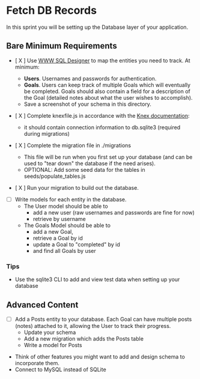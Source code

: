 # Fetch DB Records

In this sprint you will be setting up the Database layer of your application.

## Bare Minimum Requirements

* [ X ] Use [WWW SQL Designer](http://ondras.zarovi.cz/sql/demo/) to map the entities you need to track. At minimum:

  * **Users**. Usernames and passwords for authentication.
  * **Goals**. Users can keep track of multiple Goals which will eventually be completed. Goals should also contain a field for a description of the Goal (detailed notes about what the user wishes to accomplish).
  * Save a screenshot of your schema in this directory.

* [ X ] Complete knexfile.js in accordance with the [Knex documentation](http://knexjs.org/#knexfile):

  * it should contain connection information to db.sqlite3 (required during migrations)

* [ X ] Complete the migration file in ./migrations

  * This file will be run when you first set up your database (and can be used to "tear down" the database if the need arises).
  * OPTIONAL: Add some seed data for the tables in seeds/populate_tables.js

* [ X ] Run your migration to build out the database.

* [ ] Write models for each entity in the database.
  * The User model should be able to
    * add a new user (raw usernames and passwords are fine for now)
    * retrieve by username
  * The Goals Model should be able to
    * add a new Goal,
    * retrieve a Goal by id
    * update a Goal to "completed" by id
    * and find all Goals by user

### Tips

* Use the sqlite3 CLI to add and view test data when setting up your database

## Advanced Content

* [ ] Add a Posts entity to your database. Each Goal can have multiple posts (notes) attached to it, allowing the User to track their progress.
  * Update your schema
  * Add a new migration which adds the Posts table
  * Write a model for Posts
* Think of other features you might want to add and design schema to incorporate them.
* Connect to MySQL instead of SQLite
